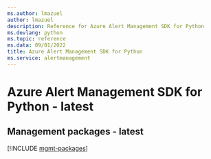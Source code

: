 ```yaml
---
ms.author: lmazuel
author: lmazuel
description: Reference for Azure Alert Management SDK for Python
ms.devlang: python
ms.topic: reference
ms.data: 09/01/2022
title: Azure Alert Management SDK for Python
ms.service: alertmanagement
---
```

# Azure Alert Management SDK for Python - latest

## Management packages - latest
[!INCLUDE [mgmt-packages](alert-management-mgmt-index.md)]